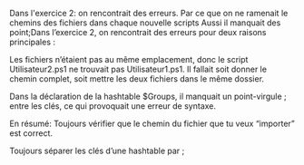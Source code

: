 Dans l'exercice 2: on rencontrait des erreurs. 
Par ce que on ne ramenait le chemins des fichiers dans chaque nouvelle scripts
Aussi il manquait des point;Dans l’exercice 2, on rencontrait des erreurs pour deux raisons principales :

Les fichiers n’étaient pas au même emplacement, donc le script Utilisateur2.ps1 ne trouvait pas Utilisateur1.ps1. Il fallait soit donner le chemin complet, soit mettre les deux fichiers dans le même dossier.

Dans la déclaration de la hashtable $Groups, il manquait un point-virgule ; entre les clés, ce qui provoquait une erreur de syntaxe.

En résumé:
Toujours vérifier que le chemin du fichier que tu veux “importer” est correct.

Toujours séparer les clés d’une hashtable par ;
 
